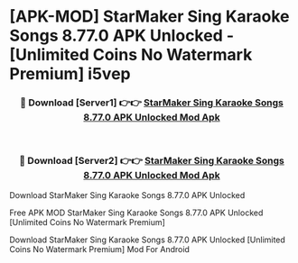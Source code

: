 # [APK-MOD] StarMaker  Sing Karaoke Songs 8.77.0 APK Unlocked - [Unlimited Coins No Watermark Premium] i5vep



<div align="center">
<h3>🔴 Download [Server1] 👉👉 <a href="https://momento.my/?title=StarMaker__Sing_Karaoke_Songs_8.77.0_APK_Unlocked">StarMaker  Sing Karaoke Songs 8.77.0 APK Unlocked Mod Apk</a></h3><br>

<h3>🔴 Download [Server2] 👉👉 <a href="https://momento.my/?title=StarMaker__Sing_Karaoke_Songs_8.77.0_APK_Unlocked">StarMaker  Sing Karaoke Songs 8.77.0 APK Unlocked Mod Apk</a></h3>
</div>



Download StarMaker  Sing Karaoke Songs 8.77.0 APK Unlocked 

Free APK MOD StarMaker  Sing Karaoke Songs 8.77.0 APK Unlocked [Unlimited Coins No Watermark Premium]

Download StarMaker  Sing Karaoke Songs 8.77.0 APK Unlocked [Unlimited Coins No Watermark Premium] Mod For Android
